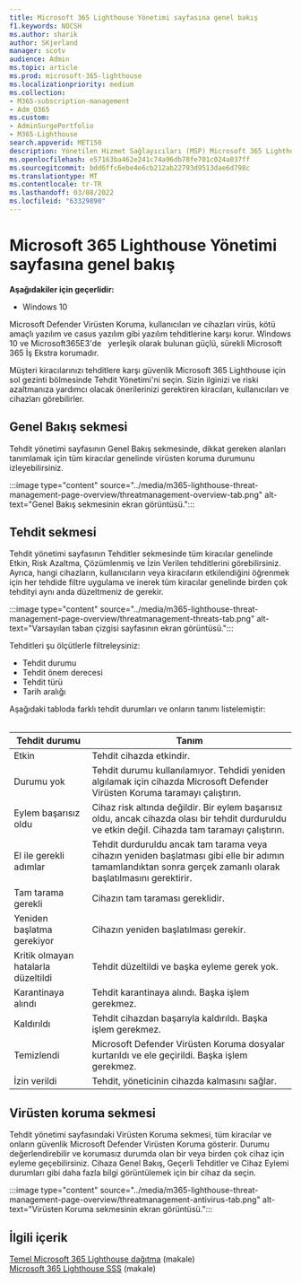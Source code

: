 ```yaml
---
title: Microsoft 365 Lighthouse Yönetimi sayfasına genel bakış
f1.keywords: NOCSH
ms.author: sharik
author: SKjerland
manager: scotv
audience: Admin
ms.topic: article
ms.prod: microsoft-365-lighthouse
ms.localizationpriority: medium
ms.collection:
- M365-subscription-management
- Adm_O365
ms.custom:
- AdminSurgePortfolio
- M365-Lighthouse
search.appverid: MET150
description: Yönetilen Hizmet Sağlayıcıları (MSP) Microsoft 365 Lighthouse Tehdit yönetimi sayfası hakkında bilgi edinebilirsiniz.
ms.openlocfilehash: e57163ba462e241c74a96db78fe701c024a037ff
ms.sourcegitcommit: bdd6ffc6ebe4e6cb212ab22793d9513dae6d798c
ms.translationtype: MT
ms.contentlocale: tr-TR
ms.lasthandoff: 03/08/2022
ms.locfileid: "63329890"
---
```

# <a name="microsoft-365-lighthouse-threat-management-page-overview"></a>Microsoft 365 Lighthouse Yönetimi sayfasına genel bakış 

**Aşağıdakiler için geçerlidir:**

- Windows 10

Microsoft Defender Virüsten Koruma, kullanıcıları ve cihazları virüs, kötü amaçlı yazılım ve casus yazılım gibi yazılım tehditlerine karşı korur. Windows 10 ve Microsoft365E3'de&nbsp;&nbsp; yerleşik olarak bulunan güçlü, sürekli Microsoft 365 İş Ekstra korumadır.  
  
Müşteri kiracılarınızı tehditlere karşı güvenlik Microsoft 365 Lighthouse için sol gezinti bölmesinde Tehdit  Yönetimi'ni seçin. Sizin ilginizi ve riski azaltmanıza yardımcı olacak önerilerinizi gerektiren kiracıları, kullanıcıları ve cihazları görebilirler.  
  
## <a name="overview-tab"></a>Genel Bakış sekmesi  
  
Tehdit yönetimi sayfasının Genel Bakış sekmesinde, dikkat gereken alanları tanımlamak için tüm kiracılar genelinde virüsten koruma durumunu izleyebilirsiniz.

:::image type="content" source="../media/m365-lighthouse-threat-management-page-overview/threatmanagement-overview-tab.png" alt-text="Genel Bakış sekmesinin ekran görüntüsü.":::

## <a name="threats-tab"></a>Tehdit sekmesi

Tehdit yönetimi sayfasının Tehditler sekmesinde tüm kiracılar genelinde Etkin, Risk Azaltma, Çözümlenmiş ve İzin Verilen tehditlerini görebilirsiniz. Ayrıca, hangi cihazların, kullanıcıların veya kiracıların etkilendiğini öğrenmek için her tehdide filtre uygulama ve inerek tüm kiracılar genelinde birden çok tehdityi aynı anda düzeltmeniz de gerekir.

:::image type="content" source="../media/m365-lighthouse-threat-management-page-overview/threatmanagement-threats-tab.png" alt-text="Varsayılan taban çizgisi sayfasının ekran görüntüsü.":::
  
Tehditleri şu ölçütlerle filtreleysiniz:

- Tehdit durumu
- Tehdit önem derecesi
- Tehdit türü
- Tarih aralığı

Aşağıdaki tabloda farklı tehdit durumları ve onların tanımı listelemiştir:<br><br>

| Tehdit durumu | Tanım |
|--|--|
| Etkin | Tehdit cihazda etkindir. |
| Durumu yok | Tehdit durumu kullanılamıyor. Tehdidi yeniden algılamak için cihazda Microsoft Defender Virüsten Koruma taramayı çalıştırın. |
| Eylem başarısız oldu | Cihaz risk altında değildir. Bir eylem başarısız oldu, ancak cihazda olası bir tehdit durduruldu ve etkin değil. Cihazda tam taramayı çalıştırın. |
| El ile gerekli adımlar | Tehdit durduruldu ancak tam tarama veya cihazın yeniden başlatması gibi elle bir adımın tamamlandıktan sonra gerçek zamanlı olarak başlatılmasını gerektirir. |
| Tam tarama gerekli | Cihazın tam taraması gereklidir. |
| Yeniden başlatma gerekiyor | Cihazın yeniden başlatılması gerekir. |
| Kritik olmayan hatalarla düzeltildi | Tehdit düzeltildi ve başka eyleme gerek yok. |
| Karantinaya alındı | Tehdit karantinaya alındı. Başka işlem gerekmez. |
| Kaldırıldı | Tehdit cihazdan başarıyla kaldırıldı. Başka işlem gerekmez. |
| Temizlendi | Microsoft Defender Virüsten Koruma dosyalar kurtarıldı ve ele geçirildi. Başka işlem gerekmez. |
| İzin verildi | Tehdit, yöneticinin cihazda kalmasını sağlar. | 

## <a name="antivirus-protection-tab"></a>Virüsten koruma sekmesi

Tehdit yönetimi sayfasındaki Virüsten Koruma sekmesi, tüm kiracılar ve onların güvenlik Microsoft Defender Virüsten Koruma gösterir. Durumu değerlendirebilir ve korumasız durumda olan bir veya birden çok cihaz için eyleme geçebilirsiniz. Cihaza Genel Bakış, Geçerli Tehditler ve Cihaz Eylemi durumları gibi daha fazla bilgi görüntülemek için bir cihaz da seçin.

:::image type="content" source="../media/m365-lighthouse-threat-management-page-overview/threatmanagement-antivirus-tab.png" alt-text="Virüsten Koruma sekmesinin ekran görüntüsü.":::

## <a name="related-content"></a>İlgili içerik

[Temel Microsoft 365 Lighthouse dağıtma](m365-lighthouse-deploy-baselines.md) (makale)\
[Microsoft 365 Lighthouse SSS](m365-lighthouse-faq.yml) (makale)
